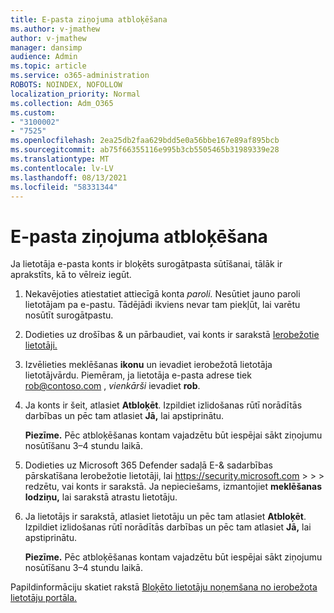 ```yaml
---
title: E-pasta ziņojuma atbloķēšana
ms.author: v-jmathew
author: v-jmathew
manager: dansimp
audience: Admin
ms.topic: article
ms.service: o365-administration
ROBOTS: NOINDEX, NOFOLLOW
localization_priority: Normal
ms.collection: Adm_O365
ms.custom:
- "3100002"
- "7525"
ms.openlocfilehash: 2ea25db2faa629bdd5e0a56bbe167e89af895bcb
ms.sourcegitcommit: ab75f66355116e995b3cb5505465b31989339e28
ms.translationtype: MT
ms.contentlocale: lv-LV
ms.lasthandoff: 08/13/2021
ms.locfileid: "58331344"
---
```

# <a name="unblock-email"></a>E-pasta ziņojuma atbloķēšana

Ja lietotāja e-pasta konts ir bloķēts surogātpasta sūtīšanai, tālāk ir aprakstīts, kā to vēlreiz iegūt.

1. Nekavējoties atiestatiet attiecīgā konta *paroli.* Nesūtiet jauno paroli lietotājam pa e-pastu. Tādējādi ikviens nevar tam piekļūt, lai varētu nosūtīt surogātpastu.
2. Dodieties uz drošības & un pārbaudiet, vai konts ir sarakstā [Ierobežotie lietotāji.](https://protection.office.com/#/restrictedusers)
3. Izvēlieties meklēšanas **ikonu** un ievadiet ierobežotā lietotāja lietotājvārdu. Piemēram, ja lietotāja e-pasta adrese tiek rob@contoso.com , *vienkārši* ievadiet **rob**.
4. Ja konts ir šeit, atlasiet **Atbloķēt**. Izpildiet izlidošanas rūtī norādītās darbības un pēc tam atlasiet **Jā,** lai apstiprinātu.  
    
    **Piezīme.** Pēc atbloķēšanas kontam vajadzētu būt iespējai sākt ziņojumu nosūtīšanu 3–4 stundu laikā.
2. Dodieties uz Microsoft 365 Defender sadaļā E-& sadarbības pārskatīšana Ierobežotie lietotāji, lai <https://security.microsoft.com> \>  \>  \>  redzētu, vai konts ir sarakstā. Ja nepieciešams, izmantojiet **meklēšanas lodziņu,** lai sarakstā atrastu lietotāju.
3. Ja lietotājs ir sarakstā, atlasiet lietotāju un pēc tam atlasiet **Atbloķēt**. Izpildiet izlidošanas rūtī norādītās darbības un pēc tam atlasiet **Jā,** lai apstiprinātu.

   **Piezīme.** Pēc atbloķēšanas kontam vajadzētu būt iespējai sākt ziņojumu nosūtīšanu 3–4 stundu laikā.

Papildinformāciju skatiet rakstā [Bloķēto lietotāju noņemšana no ierobežota lietotāju portāla.](https://docs.microsoft.com/microsoft-365/security/office-365-security/removing-user-from-restricted-users-portal-after-spam)
